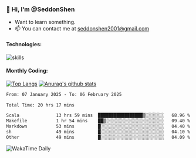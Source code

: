 ### 👋 Hi, I’m @SeddonShen
- Want to learn something.
- 📫 You can contact me at seddonshen2001@gmail.com

#### Technologies:

![skills](https://skillicons.dev/icons?i=scala,js,html,css,bootstrap,jquery,c,cpp,cloudflare,django,docker,flask,git,github,githubactions,linux,latex,mysql,nodejs,ps,php,pr,py,raspberrypi,redis,unreal,v,vscode,vue,bash)

#### Monthly Coding:
[![Top Langs](https://github-readme-stats.vercel.app/api/top-langs?username=seddonshen&show_icons=true&locale=en&layout=compact&hide=html&langs_count=8)](https://github.com/SeddonShen/)
[![Anurag's github stats](https://github-readme-stats.vercel.app/api?username=SeddonShen&count_private=true&show_icons=true)](https://github.com/anuraghazra/github-readme-stats)
<!--START_SECTION:waka-->

```txt
From: 07 January 2025 - To: 06 February 2025

Total Time: 20 hrs 17 mins

Scala              13 hrs 59 mins  █████████████████▒░░░░░░░   68.96 %
Makefile           1 hr 54 mins    ██▒░░░░░░░░░░░░░░░░░░░░░░   09.40 %
Markdown           53 mins         █░░░░░░░░░░░░░░░░░░░░░░░░   04.40 %
sh                 49 mins         █░░░░░░░░░░░░░░░░░░░░░░░░   04.10 %
Other              49 mins         █░░░░░░░░░░░░░░░░░░░░░░░░   04.09 %
```

<!--END_SECTION:waka-->

![WakaTime Daily](https://wakatime.com/share/@seddon2001/61a7e342-5f12-4fea-bf92-1fac161e97d6.svg)
<!---
SeddonShen/SeddonShen is a ✨ special ✨ repository because its `README.md` (this file) appears on your GitHub profile.
You can click the Preview link to take a look at your changes.
--->
